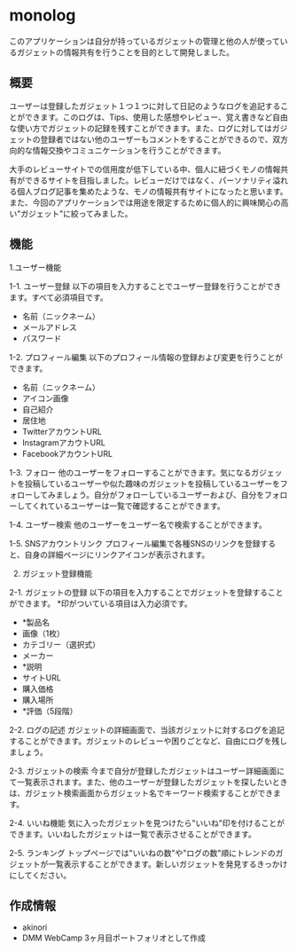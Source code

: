 # monolog
このアプリケーションは自分が持っているガジェットの管理と他の人が使っているガジェットの情報共有を行うことを目的として開発しました。

## 概要
ユーザーは登録したガジェット１つ１つに対して日記のようなログを追記することができます。このログは、Tips、使用した感想やレビュー、覚え書きなど自由な使い方でガジェットの記録を残すことができます。また、ログに対してはガジェットの登録者ではない他のユーザーもコメントをすることができるので、双方向的な情報交換やコミュニケーションを行うことができます。

大手のレビューサイトでの信用度が低下している中、個人に紐づくモノの情報共有ができるサイトを目指しました。レビューだけではなく、パーソナリティ溢れる個人ブログ記事を集めたような、モノの情報共有サイトになったと思います。また、今回のアプリケーションでは用途を限定するために個人的に興味関心の高い"ガジェット"に絞ってみました。

## 機能
1.ユーザー機能

1-1. ユーザー登録
以下の項目を入力することでユーザー登録を行うことができます。すべて必須項目です。
- 名前（ニックネーム）
- メールアドレス
- パスワード

1-2. プロフィール編集
以下のプロフィール情報の登録および変更を行うことができます。
- 名前（ニックネーム）
- アイコン画像
- 自己紹介
- 居住地
- TwitterアカウントURL
- InstagramアカウトURL
- FacebookアカウントURL

1-3. フォロー
他のユーザーをフォローすることができます。気になるガジェットを投稿しているユーザーや似た趣味のガジェットを投稿しているユーザーをフォローしてみましょう。自分がフォローしているユーザーおよび、自分をフォローしてくれているユーザーは一覧で確認することができます。

1-4. ユーザー検索
他のユーザーをユーザー名で検索することができます。

1-5. SNSアカウントリンク
プロフィール編集で各種SNSのリンクを登録すると、自身の詳細ページにリンクアイコンが表示されます。

2. ガジェット登録機能

2-1. ガジェットの登録
以下の項目を入力することでガジェットを登録することができます。
*印がついている項目は入力必須です。
- *製品名
- 画像（1枚）
- カテゴリー（選択式）
- メーカー
- *説明
- サイトURL
- 購入価格
- 購入場所
- *評価（5段階）

2-2. ログの記述
ガジェットの詳細画面で、当該ガジェットに対するログを追記することができます。ガジェットのレビューや困りごとなど、自由にログを残しましょう。

2-3. ガジェットの検索
今まで自分が登録したガジェットはユーザー詳細画面にて一覧表示されます。また、他のユーザーが登録したガジェットを探したいときは、ガジェット検索画面からガジェット名でキーワード検索することができます。

2-4. いいね機能
気に入ったガジェットを見つけたら"いいね"印を付けることができます。いいねしたガジェットは一覧で表示させることができます。

2-5. ランキング
トップページでは"いいねの数"や"ログの数"順にトレンドのガジェットが一覧表示することができます。新しいガジェットを発見するきっかけにしてください。

## 作成情報
* akinori
* DMM WebCamp 3ヶ月目ポートフォリオとして作成
